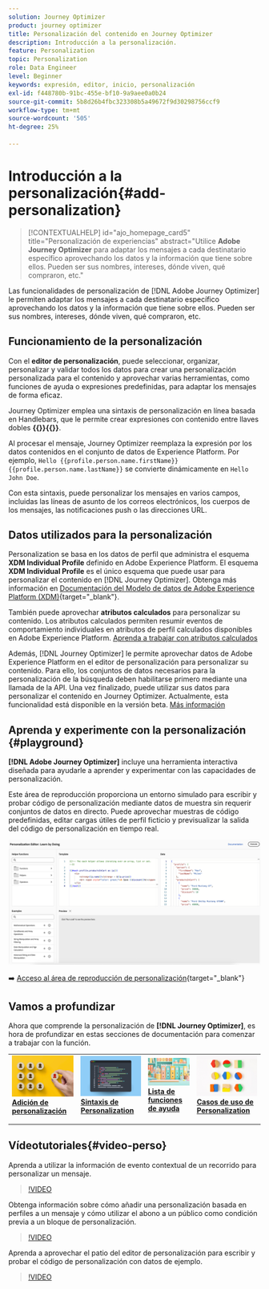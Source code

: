 ```yaml
---
solution: Journey Optimizer
product: journey optimizer
title: Personalización del contenido en Journey Optimizer
description: Introducción a la personalización.
feature: Personalization
topic: Personalization
role: Data Engineer
level: Beginner
keywords: expresión, editor, inicio, personalización
exl-id: f448780b-91bc-455e-bf10-9a9aee0a0b24
source-git-commit: 5b8d26b4fbc323308b5a49672f9d30298756ccf9
workflow-type: tm+mt
source-wordcount: '505'
ht-degree: 25%

---
```


# Introducción a la personalización{#add-personalization}

>[!CONTEXTUALHELP]
>id="ajo_homepage_card5"
>title="Personalización de experiencias"
>abstract="Utilice **Adobe Journey Optimizer** para adaptar los mensajes a cada destinatario específico aprovechando los datos y la información que tiene sobre ellos. Pueden ser sus nombres, intereses, dónde viven, qué compraron, etc."

Las funcionalidades de personalización de [!DNL Adobe Journey Optimizer] le permiten adaptar los mensajes a cada destinatario específico aprovechando los datos y la información que tiene sobre ellos. Pueden ser sus nombres, intereses, dónde viven, qué compraron, etc.

## Funcionamiento de la personalización

Con el **editor de personalización**, puede seleccionar, organizar, personalizar y validar todos los datos para crear una personalización personalizada para el contenido y aprovechar varias herramientas, como funciones de ayuda o expresiones predefinidas, para adaptar los mensajes de forma eficaz.

Journey Optimizer emplea una sintaxis de personalización en línea basada en Handlebars, que le permite crear expresiones con contenido entre llaves dobles **{{}}{{}}**.

Al procesar el mensaje, Journey Optimizer reemplaza la expresión por los datos contenidos en el conjunto de datos de Experience Platform. Por ejemplo, `Hello {{profile.person.name.firstName}} {{profile.person.name.lastName}}` se convierte dinámicamente en `Hello John Doe`.

Con esta sintaxis, puede personalizar los mensajes en varios campos, incluidas las líneas de asunto de los correos electrónicos, los cuerpos de los mensajes, las notificaciones push o las direcciones URL.

## Datos utilizados para la personalización

Personalization se basa en los datos de perfil que administra el esquema **XDM Individual Profile** definido en Adobe Experience Platform. El esquema **XDM Individual Profile** es el único esquema que puede usar para personalizar el contenido en [!DNL Journey Optimizer]. Obtenga más información en [Documentación del Modelo de datos de Adobe Experience Platform (XDM)](https://experienceleague.adobe.com/docs/experience-platform/xdm/home.html?lang=es){target="_blank"}.

También puede aprovechar **atributos calculados** para personalizar su contenido. Los atributos calculados permiten resumir eventos de comportamiento individuales en atributos de perfil calculados disponibles en Adobe Experience Platform. [Aprenda a trabajar con atributos calculados](../audience/computed-attributes.md)

Además, [!DNL Journey Optimizer] le permite aprovechar datos de Adobe Experience Platform en el editor de personalización para personalizar su contenido. Para ello, los conjuntos de datos necesarios para la personalización de la búsqueda deben habilitarse primero mediante una llamada de la API. Una vez finalizado, puede utilizar sus datos para personalizar el contenido en Journey Optimizer. Actualmente, esta funcionalidad está disponible en la versión beta. [Más información](../personalization/lookup-aep-data.md)

## Aprenda y experimente con la personalización {#playground}

**[!DNL Adobe Journey Optimizer]** incluye una herramienta interactiva diseñada para ayudarle a aprender y experimentar con las capacidades de personalización.

Este área de reproducción proporciona un entorno simulado para escribir y probar código de personalización mediante datos de muestra sin requerir conjuntos de datos en directo. Puede aprovechar muestras de código predefinidas, editar cargas útiles de perfil ficticio y previsualizar la salida del código de personalización en tiempo real.

![área de reproducción de personalización](assets/playground.png)

➡️ [Acceso al área de reproducción de personalización](https://experienceleague.adobe.com/es/apps/journey-optimizer/ajo-personalization){target="_blank"}

## Vamos a profundizar

Ahora que comprende la personalización de **[!DNL Journey Optimizer]**, es hora de profundizar en estas secciones de documentación para comenzar a trabajar con la función.

<table style="table-layout:fixed"><tr style="border: 0;">
<td>
<a href="personalization-build-expressions.md">
<img alt="añadir personalización" src="assets/do-not-localize/add.png">
</a>
<div>
<a href="personalization-build-expressions.md"><strong>Adición de personalización</strong></a>
</div>
<p>
</td>
<td>
<a href="../personalization/personalization-syntax.md">
<img alt="Posible cliente" src="assets/do-not-localize/syntax.png">
</a>
<div><a href="../personalization/personalization-syntax.md"><strong>Sintaxis de Personalization</strong>
</div>
<p>
</td>
<td>
<a href="../personalization/functions/functions.md">
<img alt="Poco frecuente" src="assets/do-not-localize/functions.png">
</a>
<div>
<a href="../personalization/functions/functions.md"><strong>Lista de funciones de ayuda</strong></a>
</div>
<p></td>
<td>
<a href="../personalization/personalization-use-case.md">
<img alt="Poco frecuente" src="assets/do-not-localize/uc.png">
</a>
<div>
<a href="../personalization/personalization-use-case.md"><strong>Casos de uso de Personalization</strong></a>
</div>
<p></td>
</tr></table>

## Vídeotutoriales{#video-perso}

Aprenda a utilizar la información de evento contextual de un recorrido para personalizar un mensaje.

>[!VIDEO](https://video.tv.adobe.com/v/334165?quality=12)

Obtenga información sobre cómo añadir una personalización basada en perfiles a un mensaje y cómo utilizar el abono a un público como condición previa a un bloque de personalización.

>[!VIDEO](https://video.tv.adobe.com/v/334078?quality=12)

Aprenda a aprovechar el patio del editor de personalización para escribir y probar el código de personalización con datos de ejemplo.

>[!VIDEO](https://video.tv.adobe.com/v/3457868?quality=12)
